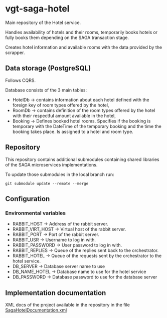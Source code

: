 # vgt-saga-hotel

Main repository of the Hotel service.

Handles availability of hotels and their rooms,
temporarily books hotels or fully books them depending on the SAGA transaction stage.

Creates hotel information and available rooms with the data provided by the scrapper.

## Data storage (PostgreSQL)

Follows CQRS.

Database consists of the 3 main tables:
 - HotelDb -> contains information about each hotel defined with the foreign key of room types offered by the hotel,
 - RoomDb -> contains definition of the room types offered by the hotel with their respectful amount available in the hotel,
 - Booking -> Defines booked hotel rooms. Specifies if the booking is temporary with the DateTime of the temporary booking and the time the booking takes place. Is assigned to a hotel and room type.


## Repository

This repository contains additional submodules containing shared libraries of the SAGA microservices implementations.

To update those submodules in the local branch run:

    git submodule update --remote --merge

## Configuration

### Environmental variables

- RABBIT_HOST -> Address of the rabbit server.
- RABBIT_VIRT_HOST -> Virtual host of the rabbit server.
- RABBIT_PORT -> Port of the rabbit server.
- RABBIT_USR -> Username to log in with.
- RABBIT_PASSWORD -> User password to log in with.
- RABBIT_REPLIES -> Queue of the replies sent back to the orchestrator.
- RABBIT_HOTEL -> Queue of the requests sent by the orchestrator to the hotel service.
- DB_SERVER -> Database server name to use
- DB_NAME_HOTEL -> Database name to use for the hotel service
- DB_PASSWORD -> Database password to use for the database server

## Implementation documentation
XML docs of the project available in the repository in the
file [SagaHotelDocumentation.xml](SagaHotelDocumentation.xml)
